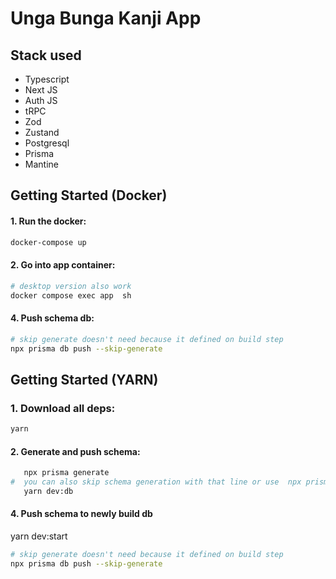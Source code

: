 # Unga Bunga Kanji App

## Stack used
 - Typescript
 - Next JS
 - Auth JS
 - tRPC
 - Zod
 - Zustand
 - Postgresql
 - Prisma
 - Mantine

## Getting Started (Docker)


#### 1. Run  the docker:

```bash
docker-compose up
```

#### 2. Go into app container:
```bash
# desktop version also work
docker compose exec app  sh
```

#### 4. Push schema db:

```bash
# skip generate doesn't need because it defined on build step
npx prisma db push --skip-generate
```

## Getting Started (YARN)

### 1. Download all deps:
```bash
yarn
```

#### 2. Generate and push schema:
```bash
   npx prisma generate
#  you can also skip schema generation with that line or use  npx prisma db push
   yarn dev:db
```

#### 4. Push schema to newly build db
yarn dev:start
```bash
# skip generate doesn't need because it defined on build step
npx prisma db push --skip-generate